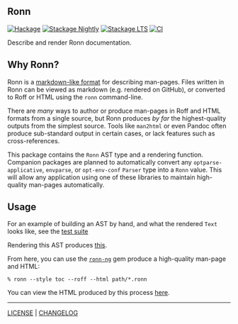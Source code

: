 ## Ronn

[![Hackage](https://img.shields.io/hackage/v/ronn.svg?style=flat)](https://hackage.haskell.org/package/ronn)
[![Stackage Nightly](http://stackage.org/package/ronn/badge/nightly)](http://stackage.org/nightly/package/ronn)
[![Stackage LTS](http://stackage.org/package/ronn/badge/lts)](http://stackage.org/lts/package/ronn)
[![CI](https://github.com/pbrisbin/ronn/actions/workflows/ci.yml/badge.svg)](https://github.com/pbrisbin/ronn/actions/workflows/ci.yml)

Describe and render Ronn documentation.

## Why Ronn?

Ronn is a [markdown-like format][ronn-format.7] for describing man-pages. Files
written in Ronn can be viewed as markdown (e.g. rendered on GitHub), or
converted to Roff or HTML using the `ronn` command-line.

[ronn-format.7]: https://github.com/apjanke/ronn-ng/blob/main/man/ronn-format.7.ronn

There are _many_ ways to author or produce man-pages in Roff and HTML formats
from a single source, but Ronn produces *by far* the highest-quality outputs
from the simplest source. Tools like `man2html` or even Pandoc often produce
sub-standard output in certain cases, or lack features such as cross-references.

This package contains the `Ronn` AST type and a rendering function. Companion
packages are planned to automatically convert any `optparse-applicative`,
`envparse`, or `opt-env-conf` `Parser` type into a `Ronn` value. This will allow
any application using one of these libraries to maintain high-quality man-pages
automatically.

## Usage

For an example of building an AST by hand, and what the rendered `Text` looks
like, see the [test suite](./tests/Ronn/RenderSpec.hs)

Rendering this AST produces [this](./doc/ronn.1.ronn).

From here, you can use the [`ronn-ng`][ronn-ng] gem produce a high-quality
man-page and HTML:

```console
% ronn --style toc --roff --html path/*.ronn
```

You can view the HTML produced by this process [here](#TODO).

[ronn-ng]: https://github.com/apjanke/ronn-ng

---

[LICENSE](./LICENSE) | [CHANGELOG](./CHANGELOG.md)
